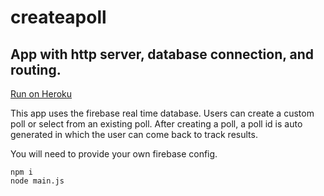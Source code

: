 # createapoll
## App with http server, database connection, and routing. 

[Run on Heroku](https://pollpoll.herokuapp.com)

This app uses the firebase real time database. Users can create a custom poll or select from an existing poll.
After creating a poll, a poll id is auto generated in which the user can come back to track results.

You will need to provide your own firebase config.


```
npm i
node main.js
```

